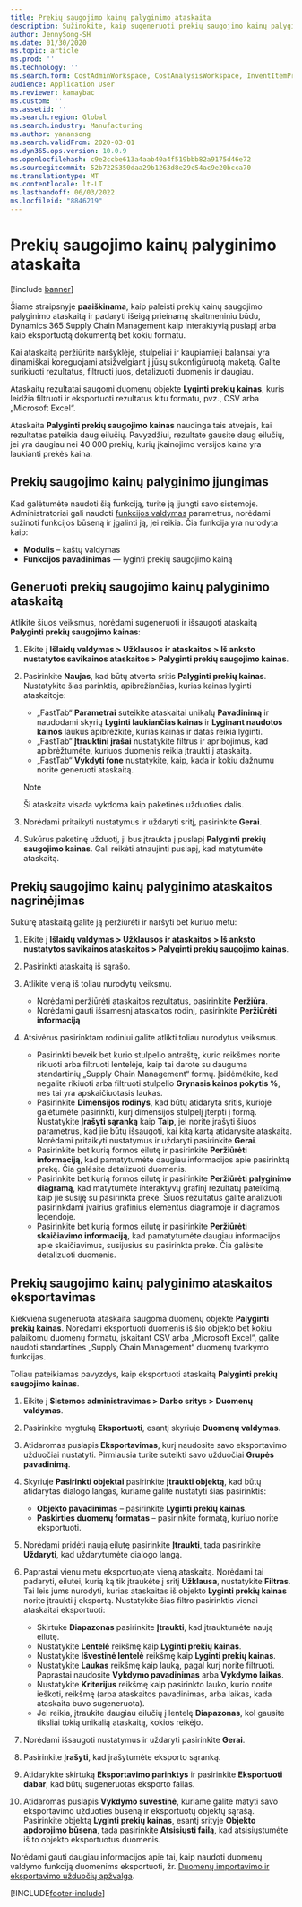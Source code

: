 ```yaml
---
title: Prekių saugojimo kainų palyginimo ataskaita
description: Sužinokite, kaip sugeneruoti prekių saugojimo kainų palyginimo ataskaitą, tada peržiūrėkite ir (arba) eksportuokite rezultatą.
author: JennySong-SH
ms.date: 01/30/2020
ms.topic: article
ms.prod: ''
ms.technology: ''
ms.search.form: CostAdminWorkspace, CostAnalysisWorkspace, InventItemPriceCompareStorage, InventItemPriceCompareStorageDetailsChart, InventItemPriceCompareStorageDetails
audience: Application User
ms.reviewer: kamaybac
ms.custom: ''
ms.assetid: ''
ms.search.region: Global
ms.search.industry: Manufacturing
ms.author: yanansong
ms.search.validFrom: 2020-03-01
ms.dyn365.ops.version: 10.0.9
ms.openlocfilehash: c9e2ccbe613a4aab40a4f519bbb82a9175d46e72
ms.sourcegitcommit: 52b7225350daa29b1263d8e29c54ac9e20bcca70
ms.translationtype: MT
ms.contentlocale: lt-LT
ms.lasthandoff: 06/03/2022
ms.locfileid: "8846219"
---
```

# <a name="compare-item-prices-storage-report"></a>Prekių saugojimo kainų palyginimo ataskaita

[!include [banner](../includes/banner.md)]

Šiame straipsnyje **paaiškinama**, kaip paleisti prekių kainų saugojimo palyginimo ataskaitą ir padaryti išeigą prieinamą skaitmeniniu būdu, Dynamics 365 Supply Chain Management kaip interaktyvią puslapį arba kaip eksportuotą dokumentą bet kokiu formatu.

Kai ataskaitą peržiūrite naršyklėje, stulpeliai ir kaupiamieji balansai yra dinamiškai koreguojami atsižvelgiant į jūsų sukonfigūruotą maketą. Galite surikiuoti rezultatus, filtruoti juos, detalizuoti duomenis ir daugiau.

Ataskaitų rezultatai saugomi duomenų objekte **Lyginti prekių kainas**, kuris leidžia filtruoti ir eksportuoti rezultatus kitu formatu, pvz., CSV arba „Microsoft Excel“.

Ataskaita **Palyginti prekių saugojimo kainas** naudinga tais atvejais, kai rezultatas pateikia daug eilučių. Pavyzdžiui, rezultate gausite daug eilučių, jei yra daugiau nei 40 000 prekių, kurių įkainojimo versijos kaina yra laukianti prekės kaina.

## <a name="enable-compare-item-prices-storage"></a>Prekių saugojimo kainų palyginimo įjungimas

Kad galėtumėte naudoti šią funkciją, turite ją įjungti savo sistemoje. Administratoriai gali naudoti [funkcijos valdymas](../../fin-ops-core/fin-ops/get-started/feature-management/feature-management-overview.md) parametrus, norėdami sužinoti funkcijos būseną ir įgalinti ją, jei reikia. Čia funkcija yra nurodyta kaip:

- **Modulis** – kaštų valdymas
- **Funkcijos pavadinimas** — lyginti prekių saugojimo kainą

## <a name="generate-a-compare-item-prices-storage-report"></a>Generuoti prekių saugojimo kainų palyginimo ataskaitą

Atlikite šiuos veiksmus, norėdami sugeneruoti ir išsaugoti ataskaitą **Palyginti prekių saugojimo kainas**:

1. Eikite į **Išlaidų valdymas > Užklausos ir ataskaitos > Iš anksto nustatytos savikainos ataskaitos > Palyginti prekių saugojimo kainas**.

1. Pasirinkite **Naujas**, kad būtų atverta sritis **Palyginti prekių kainas**. Nustatykite šias parinktis, apibrėžiančias, kurias kainas lyginti ataskaitoje:

    - „FastTab“ **Parametrai** suteikite ataskaitai unikalų **Pavadinimą** ir naudodami skyrių **Lyginti laukiančias kainas** ir **Lyginant naudotos kainos** laukus apibrėžkite, kurias kainas ir datas reikia lyginti.
    - „FastTab“ **Įtrauktini įrašai** nustatykite filtrus ir apribojimus, kad apibrėžtumėte, kuriuos duomenis reikia įtraukti į ataskaitą.
    - „FastTab“ **Vykdyti fone** nustatykite, kaip, kada ir kokiu dažnumu norite generuoti ataskaitą.
    > [!NOTE]
    > Ši ataskaita visada vykdoma kaip paketinės užduoties dalis.

1. Norėdami pritaikyti nustatymus ir uždaryti sritį, pasirinkite **Gerai**.

1. Sukūrus paketinę užduotį, ji bus įtraukta į puslapį **Palyginti prekių saugojimo kainas**. Gali reikėti atnaujinti puslapį, kad matytumėte ataskaitą.

## <a name="explore-the-compare-item-prices-storage-report"></a>Prekių saugojimo kainų palyginimo ataskaitos nagrinėjimas

Sukūrę ataskaitą galite ją peržiūrėti ir naršyti bet kuriuo metu:

1. Eikite į **Išlaidų valdymas > Užklausos ir ataskaitos > Iš anksto nustatytos savikainos ataskaitos > Palyginti prekių saugojimo kainas**.

1. Pasirinkti ataskaitą iš sąrašo.

1. Atlikite vieną iš toliau nurodytų veiksmų.

    - Norėdami peržiūrėti ataskaitos rezultatus, pasirinkite **Peržiūra**.
    - Norėdami gauti išsamesnį ataskaitos rodinį, pasirinkite **Peržiūrėti informaciją**

1. Atsivėrus pasirinktam rodiniui galite atlikti toliau nurodytus veiksmus.

    - Pasirinkti beveik bet kurio stulpelio antraštę, kurio reikšmes norite rikiuoti arba filtruoti lentelėje, kaip tai darote su dauguma standartinių „Supply Chain Management“ formų. Įsidėmėkite, kad negalite rikiuoti arba filtruoti stulpelio **Grynasis kainos pokytis %**, nes tai yra apskaičiuotasis laukas.
    - Pasirinkite **Dimensijos rodinys**, kad būtų atidaryta sritis, kurioje galėtumėte pasirinkti, kurį dimensijos stulpelį įterpti į formą. Nustatykite **Įrašyti sąranką** kaip **Taip**, jei norite įrašyti šiuos parametrus, kad jie būtų išsaugoti, kai kitą kartą atidarysite ataskaitą. Norėdami pritaikyti nustatymus ir uždaryti pasirinkite **Gerai**.
    - Pasirinkite bet kurią formos eilutę ir pasirinkite **Peržiūrėti informaciją**, kad pamatytumėte daugiau informacijos apie pasirinktą prekę. Čia galėsite detalizuoti duomenis.
    - Pasirinkite bet kurią formos eilutę ir pasirinkite **Peržiūrėti palyginimo diagramą**, kad matytumėte interaktyvų grafinį rezultatų pateikimą, kaip jie susiję su pasirinkta preke. Šiuos rezultatus galite analizuoti pasirinkdami įvairius grafinius elementus diagramoje ir diagramos legendoje.
    - Pasirinkite bet kurią formos eilutę ir pasirinkite **Peržiūrėti skaičiavimo informaciją**, kad pamatytumėte daugiau informacijos apie skaičiavimus, susijusius su pasirinkta preke. Čia galėsite detalizuoti duomenis.

## <a name="export-the-compare-item-prices-storage-report"></a>Prekių saugojimo kainų palyginimo ataskaitos eksportavimas

Kiekviena sugeneruota ataskaita saugoma duomenų objekte **Palyginti prekių kainas**. Norėdami eksportuoti duomenis iš šio objekto bet kokiu palaikomu duomenų formatu, įskaitant CSV arba „Microsoft Excel“, galite naudoti standartines „Supply Chain Management“ duomenų tvarkymo funkcijas.

Toliau pateikiamas pavyzdys, kaip eksportuoti ataskaitą **Palyginti prekių saugojimo kainas**.

1. Eikite į **Sistemos administravimas > Darbo sritys > Duomenų valdymas**.

1. Pasirinkite mygtuką **Eksportuoti**, esantį skyriuje **Duomenų valdymas**.

1. Atidaromas puslapis **Eksportavimas**, kurį naudosite savo eksportavimo užduočiai nustatyti. Pirmiausia turite suteikti savo užduočiai **Grupės pavadinimą**.

1. Skyriuje **Pasirinkti objektai** pasirinkite **Įtraukti objektą**, kad būtų atidarytas dialogo langas, kuriame galite nustatyti šias pasirinktis:

    - **Objekto pavadinimas** – pasirinkite **Lyginti prekių kainas**.
    - **Paskirties duomenų formatas** – pasirinkite formatą, kuriuo norite eksportuoti.

1. Norėdami pridėti naują eilutę pasirinkite **Įtraukti**, tada pasirinkite **Uždaryti**, kad uždarytumėte dialogo langą.

1. Paprastai vienu metu eksportuojate vieną ataskaitą. Norėdami tai padaryti, eilutei, kurią ką tik įtraukėte į sritį **Užklausa**, nustatykite **Filtras**. Tai leis jums nurodyti, kurias ataskaitas iš objekto **Lyginti prekių kainas** norite įtraukti į eksportą. Nustatykite šias filtro pasirinktis vienai ataskaitai eksportuoti:

    - Skirtuke **Diapazonas** pasirinkite **Įtraukti**, kad įtrauktumėte naują eilutę.
    - Nustatykite **Lentelė** reikšmę kaip **Lyginti prekių kainas**.
    - Nustatykite **Išvestinė lentelė** reikšmę kaip **Lyginti prekių kainas**.
    - Nustatykite **Laukas** reikšmę kaip lauką, pagal kurį norite filtruoti. Paprastai naudosite **Vykdymo pavadinimas** arba **Vykdymo laikas**.
    - Nustatykite **Kriterijus** reikšmę kaip pasirinkto lauko, kurio norite ieškoti, reikšmę (arba ataskaitos pavadinimas, arba laikas, kada ataskaita buvo sugeneruota).
    - Jei reikia, įtraukite daugiau eilučių į lentelę **Diapazonas**, kol gausite tiksliai tokią unikalią ataskaitą, kokios reikėjo.

1. Norėdami išsaugoti nustatymus ir uždaryti pasirinkite **Gerai**.

1. Pasirinkite **Įrašyti**, kad įrašytumėte eksporto sąranką.

1. Atidarykite skirtuką **Eksportavimo parinktys** ir pasirinkite **Eksportuoti dabar**, kad būtų sugeneruotas eksporto failas.

1. Atidaromas puslapis **Vykdymo suvestinė**, kuriame galite matyti savo eksportavimo užduoties būseną ir eksportuotų objektų sąrašą. Pasirinkite objektą **Lyginti prekių kainas**, esantį srityje **Objekto apdorojimo būsena**, tada pasirinkite **Atsisiųsti failą**, kad atsisiųstumėte iš to objekto eksportuotus duomenis.

Norėdami gauti daugiau informacijos apie tai, kaip naudoti duomenų valdymo funkciją duomenims eksportuoti, žr. [Duomenų importavimo ir eksportavimo užduočių apžvalga](../../fin-ops-core/dev-itpro/data-entities/data-import-export-job.md).


[!INCLUDE[footer-include](../../includes/footer-banner.md)]